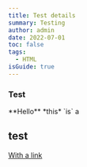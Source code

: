 ```yaml
---
title: Test details
summary: Testing
author: admin
date: 2022-07-01
toc: false
tags:
  - HTML
isGuide: true
---
```

<h3 class="accordion">Test</h3><div class="accordion__panel">**Hello** *this* `is` a 

## test

[With a link](www.google.com)</div>